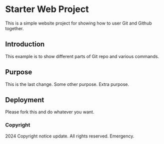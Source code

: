 # Starter Web Project

This is a simple website project for showing how to user Git and Github together.

## Introduction

This example is to show different parts of Git repo and various commands.

## Purpose

This is the last change. Some other purpose. Extra purpose.

## Deployment

Please fork this and do whatever you want.

### Copyright

2024 Copyright notice update. All rights reserved. Emergency.
